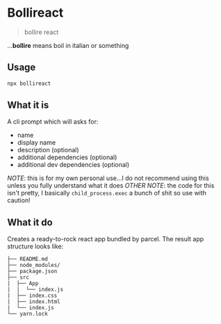 # Bollireact
> bollire react

...__bollire__ means boil in italian or something

## Usage

```sh
npx bollireact
```

## What it is

A cli prompt which will asks for:
  - name
  - display name
  - description (optional)
  - additional dependencies (optional)
  - additional dev dependencies (optional)

*NOTE*: this is for my own personal use...I do not recommend using this unless you fully understand what it does
*OTHER NOTE*: the code for this isn't pretty, I basically `child_process.exec` a bunch of shit so use with caution!

## What it do

Creates a ready-to-rock react app bundled by parcel. The result app structure looks like:

```
├── README.md
├── node_modules/
├── package.json
├── src
|  ├── App
|  |  └── index.js
|  ├── index.css
|  ├── index.html
|  └── index.js
└── yarn.lock
```
